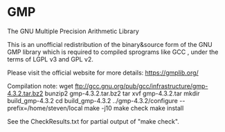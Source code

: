 # GMP
The GNU Multiple Precision Arithmetic Library

This is an unofficial redistribution of the binary&source form of the GNU GMP library which is required  to compiled sprograms like GCC , under the terms of LGPL v3 and GPL v2.

Please visit the official website for more details: https://gmplib.org/

Compilation note:
wget ftp://gcc.gnu.org/pub/gcc/infrastructure/gmp-4.3.2.tar.bz2
bunzip2 gmp-4.3.2.tar.bz2
tar xvf gmp-4.3.2.tar
mkdir build_gmp-4.3.2
cd build_gmp-4.3.2
../gmp-4.3.2/configure --prefix=/home/steven/local
make -j10
make check
make install


See the CheckResults.txt for partial output of "make check".
